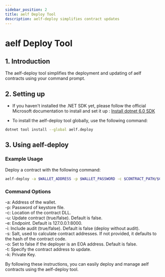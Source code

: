 ```yaml
---
sidebar_position: 2
title: aelf Deploy Tool
description: aelf-deploy simplifies contract updates
---
```


# aelf Deploy Tool

## 1. Introduction

The aelf-deploy tool simplifies the deployment and updating of aelf contracts using your command prompt.

## 2. Setting up

- If you haven't installed the .NET SDK yet, please follow the official Microsoft documentation to install and set it up : [Install dotnet 6.0 SDK](https://dotnet.microsoft.com/en-us/download/dotnet/6.0)

- To install the aelf-deploy tool globally, use the following command:
```bash title="Terminal"
dotnet tool install --global aelf.deploy
```

## 3. Using aelf-deploy

### Example Usage

Deploy a contract with the following command:
```bash title="Terminal"
aelf-deploy -a $WALLET_ADDRESS -p $WALLET_PASSWORD -c $CONTRACT_PATH/$CONTRACT_FILE.dll.patched -e https://tdvw-test-node.aelf.io/
```

### Command Options

-a: Address of the wallet.  
-p: Password of keystore file.    
-c: Location of the contract DLL.   
-u: Update contract (true/false). Default is false.    
-e: Endpoint. Default is 127.0.0.1:8000.   
-i: Include audit (true/false). Default is false (deploy without audit).  
-s: Salt, used to calculate contract addresses. If not provided, it defaults to the hash of the contract code.   
-o: Set to false if the deployer is an EOA address. Default is false.  
-t: Specify the contract address to update.  
-k: Private Key.  

By following these instructions, you can easily deploy and manage aelf contracts using the aelf-deploy tool.